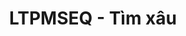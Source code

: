 ---
layout: post
title:  "LTPMSEQ - Tìm xâu"
categories: [trie, tree, string]
code: LTPMSEQ
src: LTPMSEQ.cpp
---